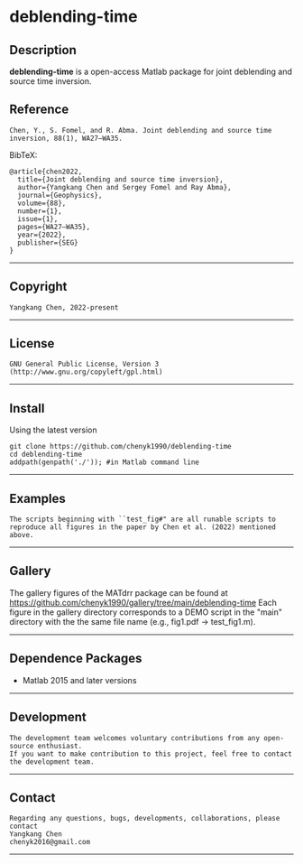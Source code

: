 **deblending-time**
======

## Description

**deblending-time** is a open-access Matlab package for joint deblending and source time inversion. 

## Reference
    Chen, Y., S. Fomel, and R. Abma. Joint deblending and source time inversion, 88(1), WA27–WA35.
    
BibTeX:

	@article{chen2022,
	  title={Joint deblending and source time inversion},
	  author={Yangkang Chen and Sergey Fomel and Ray Abma},
	  journal={Geophysics},
	  volume={88},
	  number={1},
	  issue={1},
	  pages={WA27–WA35},
	  year={2022},
	  publisher={SEG}
	}

-----------
## Copyright
    Yangkang Chen, 2022-present
-----------

## License
    GNU General Public License, Version 3
    (http://www.gnu.org/copyleft/gpl.html)   

-----------

## Install
Using the latest version

    git clone https://github.com/chenyk1990/deblending-time
    cd deblending-time
    addpath(genpath('./')); #in Matlab command line
    
-----------
## Examples
    The scripts beginning with ``test_fig#" are all runable scripts to reproduce all figures in the paper by Chen et al. (2022) mentioned above.

-----------
## Gallery
The gallery figures of the MATdrr package can be found at https://github.com/chenyk1990/gallery/tree/main/deblending-time Each figure in the gallery directory corresponds to a DEMO script in the "main" directory with the the same file name (e.g., fig1.pdf -> test_fig1.m).

-----------
## Dependence Packages
* Matlab 2015 and later versions

-----------
## Development
    The development team welcomes voluntary contributions from any open-source enthusiast. 
    If you want to make contribution to this project, feel free to contact the development team. 

-----------
## Contact
    Regarding any questions, bugs, developments, collaborations, please contact  
    Yangkang Chen
    chenyk2016@gmail.com

-----------


